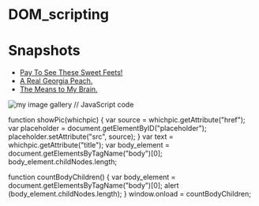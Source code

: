 # DOM_scripting
<!DOCTYPE html>
<html>
  <head>
    <meta charset="utf-8" />
    <title>Image Gallery</title>
  </head>
  <body>
    <h1>Snapshots</h1>
    <ul>
      <li>
        <a href="https://pbs.twimg.com/media/DtD7PBaXcAA60zj.jpg" onclick="showPic(this);
      return false;" title="Carmen's Feet Make YOU Lose Your Paycheck"> Pay To See These Sweet Feets!</a>
      </li>
      <li>
        <a href="https://pbs.twimg.com/media/DsO7ctWVYAAdFgg.jpg" onclick="showPic(this);
      return false;" title="Carmen's Juicy Booty."> A Real Georgia Peach.</a>
      </li>
      <li>
        <a href="https://pbs.twimg.com/media/DoO8T3AU4AArOye.jpg" onclick="showPic(this);
      return false;" title="Carmen's Sweet, Sweet Face."> The Means to My Brain.</a>
      </li>
    </ul>
    <img id="placeholder" src="https://tinyurl.com/yb9rwvqn" alt="my image gallery" />
    </h1>
  </body>
</html>
// JavaScript code

function showPic(whichpic) {
var source = whichpic.getAttribute("href");
var placeholder = document.getElementByID("placeholder");
placeholder.setAttribute("src", source);
}
var text = whichpic.getAttribute("title");
var body_element = document.getElementsByTagName("body")[0];
body_element.childNodes.length;

function countBodyChildren() {
var body_element = document.getElementsByTagName("body")[0];
alert (body_element.childNodes.length);
}
window.onload = countBodyChildren;
